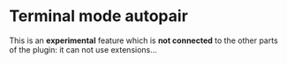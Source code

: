 # Terminal mode autopair
This is an **experimental** feature which is **not connected** to the other parts of the plugin: it can not use extensions...
